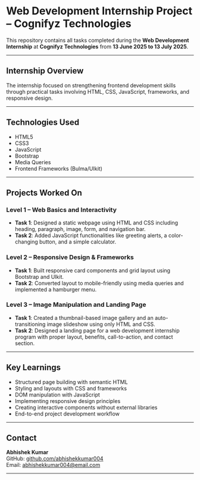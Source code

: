 # Web Development Internship Project – Cognifyz Technologies

This repository contains all tasks completed during the **Web Development Internship** at **Cognifyz Technologies** from **13 June 2025 to 13 July 2025**.

---

## Internship Overview

The internship focused on strengthening frontend development skills through practical tasks involving HTML, CSS, JavaScript, frameworks, and responsive design.

---

## Technologies Used

- HTML5  
- CSS3  
- JavaScript  
- Bootstrap  
- Media Queries  
- Frontend Frameworks (Bulma/UIkit)

---

## Projects Worked On

### Level 1 – Web Basics and Interactivity

- **Task 1**: Designed a static webpage using HTML and CSS including heading, paragraph, image, form, and navigation bar.
- **Task 2**: Added JavaScript functionalities like greeting alerts, a color-changing button, and a simple calculator.

### Level 2 – Responsive Design & Frameworks

- **Task 1**: Built responsive card components and grid layout using Bootstrap and UIkit.
- **Task 2**: Converted layout to mobile-friendly using media queries and implemented a hamburger menu.

### Level 3 – Image Manipulation and Landing Page

- **Task 1**: Created a thumbnail-based image gallery and an auto-transitioning image slideshow using only HTML and CSS.
- **Task 2**: Designed a landing page for a web development internship program with proper layout, benefits, call-to-action, and contact section.

---

## Key Learnings

- Structured page building with semantic HTML  
- Styling and layouts with CSS and frameworks  
- DOM manipulation with JavaScript  
- Implementing responsive design principles  
- Creating interactive components without external libraries  
- End-to-end project development workflow

---

## Contact

**Abhishek Kumar**  
GitHub: [github.com/abhishekkumar004](https://github.com/abhishekkumar004)  
Email: abhishekkumar004@email.com

---

